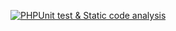 [![PHPUnit test & Static code analysis](https://github.com/sgurdiel/php-persistancedoctrine-component/actions/workflows/php.yml/badge.svg?branch=main&event=push)](https://github.com/sgurdiel/php-persistancedoctrine-component/actions/workflows/php.yml)

